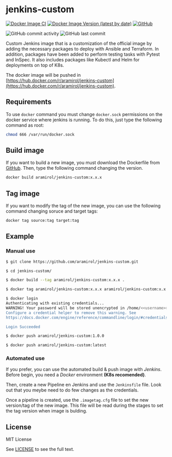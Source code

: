 # jenkins-custom

[![Docker Image CI](https://github.com/aramirol/jenkins-custom/actions/workflows/docker-image.yml/badge.svg)](https://github.com/aramirol/jenkins-custom/actions/workflows/docker-image.yml)
[![Docker Image Version (latest by date)](https://img.shields.io/docker/v/aramirol/jenkins-custom?logo=docker&logoColor=lightgrey)](https://hub.docker.com/r/aramirol/jenkins-custom)
[![GitHub](https://img.shields.io/github/license/aramirol/jenkins-custom?logo=github&logoColor=lightgrey)](https://github.com/aramirol/jenkins-custom/blob/main/LICENSE)

![GitHub commit activity](https://img.shields.io/github/commit-activity/m/aramirol/jenkins-custom)
![GitHub last commit](https://img.shields.io/github/last-commit/aramirol/jenkins-custom)


Custom Jenkins image that is a customization of the official image by adding the necessary packages to deploy with Ansible and Terraform. In addition, packages have been added to perform testing tasks with Pytest and InSpec. It also includes packages like Kubectl and Helm for deployments on top of K8s.

The docker image will be pushed in [https://hub.docker.com/r/aramirol/jenkins-custom](https://hub.docker.com/r/aramirol/jenkins-custom).

## Requirements

To use `docker` command you must change `docker.sock` permissions on the docker service where jenkins is running. To do this, just type the following command as root:

```sh
chmod 666 /var/run/docker.sock
```

## Build image

If you want to build a new image, you must download the Dockerfile from [GitHub](https://github.com/aramirol/jenkins-custom). Then, type the following command changing the version.

```sh
docker build aramirol/jenkins-custom:x.x.x
```

## Tag image
If you want to modify the tag of the new image, you can use the following command changing soruce and target tags:

```sh
docker tag source:tag target:tag
```

## Example
### Manual use
```sh
$ git clone https://github.com/aramirol/jenkins-custom.git
```
```sh
$ cd jenkins-custom/
```
```sh
$ docker build --tag aramirol/jenkins-custom:x.x.x .
```
```sh
$ docker tag aramirol/jenkins-custom:x.x.x aramirol/jenkins-custom:x.x.y
```
```sh
$ docker login
Authenticating with existing credentials...
WARNING! Your password will be stored unencrypted in /home/<<username>>/.docker/config.json.
Configure a credential helper to remove this warning. See
https://docs.docker.com/engine/reference/commandline/login/#credentials-store

Login Succeeded
```
```sh
$ docker push aramirol/jenkins-custom:1.0.0
```
```sh
$ docker push aramirol/jenkins-custom:latest
```

### Automated use
If you prefer, you can use the automated build & push image with *Jenkins*. Before begin, you need a *Docker* environment **(K8s recomended)**.

Then, create a new Pipeline en Jenkins and use the `Jenkinsfile` file. Look out that you meybe need to do few changes as the credentials.

Once a pipeline is created, use the `.imagetag.cfg` file to set the new version/tag of the new image. This file will be read during the stages to set the tag version when image is bulding.

## License

MIT License

See [LICENSE](https://github.com/aramirol/jenkins-custom/blob/main/LICENSE) to see the full text.
